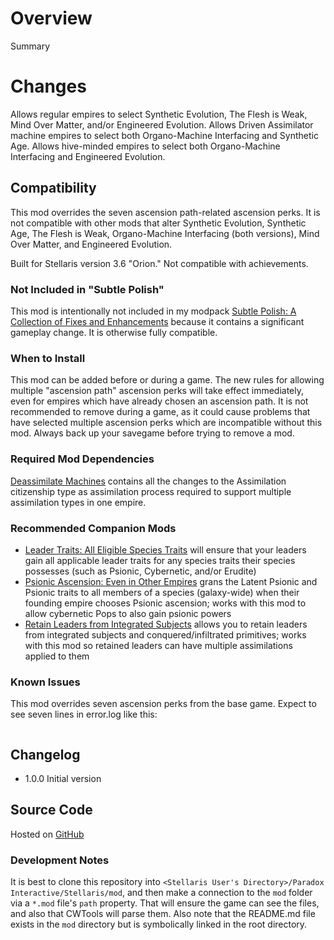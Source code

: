 # Overview

Summary

# Changes

Allows regular empires to select Synthetic Evolution, The Flesh is Weak, Mind Over Matter, and/or Engineered Evolution.  Allows Driven Assimilator machine empires to select both Organo-Machine Interfacing and Synthetic Age. Allows hive-minded empires to select both Organo-Machine Interfacing and Engineered Evolution.

## Compatibility

This mod overrides the seven ascension path-related ascension perks. It is not compatible with other mods that alter Synthetic Evolution, Synthetic Age, The Flesh is Weak, Organo-Machine Interfacing (both versions), Mind Over Matter, and Engineered Evolution.

Built for Stellaris version 3.6 "Orion."  Not compatible with achievements.

### Not Included in "Subtle Polish"

This mod is intentionally not included in my modpack [Subtle Polish: A Collection of Fixes and Enhancements](https://steamcommunity.com/sharedfiles/filedetails/?id=2522974089) because it contains a significant gameplay change.  It is otherwise fully compatible.

### When to Install

This mod can be added before or during a game.  The new rules for allowing multiple "ascension path" ascension perks will take effect immediately, even for empires which have already chosen an ascension path. It is not recommended to remove during a game, as it could cause problems that have selected multiple ascension perks which are incompatible without this mod.  Always back up your savegame before trying to remove a mod.

### Required Mod Dependencies

[Deassimilate Machines](https://steamcommunity.com/sharedfiles/filedetails/?id=2553812372) contains all the changes to the Assimilation citizenship type as assimilation process required to support multiple assimilation types in one empire.

### Recommended Companion Mods

* [Leader Traits: All Eligible Species Traits](https://steamcommunity.com/sharedfiles/filedetails/?id=2499031295) will ensure that your leaders gain all applicable leader traits for any species traits their species possesses (such as Psionic, Cybernetic, and/or Erudite)
* [Psionic Ascension: Even in Other Empires](https://steamcommunity.com/sharedfiles/filedetails/?id=2601239912) grans the Latent Psionic and Psionic traits to all members of a species (galaxy-wide) when their founding empire chooses Psionic ascension; works with this mod to allow cybernetic Pops to also gain psionic powers
* [Retain Leaders from Integrated Subjects](https://steamcommunity.com/sharedfiles/filedetails/?id=2553818684) allows you to retain leaders from integrated subjects and conquered/infiltrated primitives; works with this mod so retained leaders can have multiple assimilations applied to them

### Known Issues

This mod overrides seven ascension perks from the base game.  Expect to see seven lines in error.log like this:

```

```

## Changelog

* 1.0.0 Initial version

## Source Code

Hosted on [GitHub](https://github.com/corsairmarks/assimilate_all_the_pops)

### Development Notes

It is best to clone this repository into `<Stellaris User's Directory>/Paradox Interactive/Stellaris/mod`, and then make a connection to the `mod` folder via a `*.mod` file's `path` property.  That will ensure the game can see the files, and also that CWTools will parse them.  Also note that the README.md file exists in the `mod` directory but is symbolically linked in the root directory.